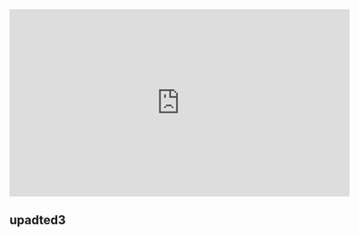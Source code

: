 <iframe width="600" height="330" src="https://www.youtube.com/watch?v=bBPMBRbo4CE" title="YouTube video player" frameborder="0" allow="accelerometer; autoplay; clipboard-write; encrypted-media; gyroscope; picture-in-picture" allowfullscreen></iframe>

## upadted3
